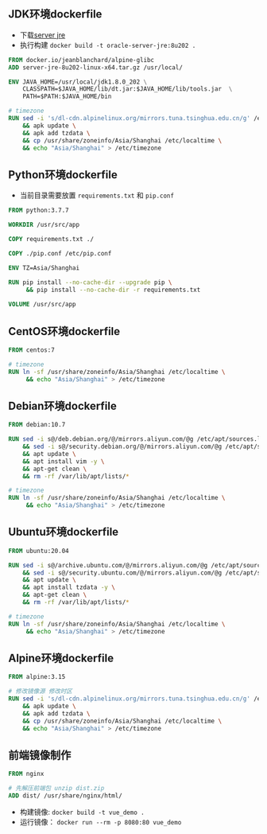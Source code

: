 

## JDK环境dockerfile
- 下载[server jre](https://www.oracle.com/java/technologies/javase/javase8-archive-downloads.html) 
- 执行构建 `docker build -t oracle-server-jre:8u202 .`

```dockerfile
FROM docker.io/jeanblanchard/alpine-glibc
ADD server-jre-8u202-linux-x64.tar.gz /usr/local/

ENV JAVA_HOME=/usr/local/jdk1.8.0_202 \
    CLASSPATH=$JAVA_HOME/lib/dt.jar:$JAVA_HOME/lib/tools.jar  \
    PATH=$PATH:$JAVA_HOME/bin

# timezone 
RUN sed -i 's/dl-cdn.alpinelinux.org/mirrors.tuna.tsinghua.edu.cn/g' /etc/apk/repositories \
    && apk update \
    && apk add tzdata \
    && cp /usr/share/zoneinfo/Asia/Shanghai /etc/localtime \
    && echo "Asia/Shanghai" > /etc/timezone

```



## Python环境dockerfile

- 当前目录需要放置 `requirements.txt` 和 `pip.conf`

```dockerfile
FROM python:3.7.7

WORKDIR /usr/src/app

COPY requirements.txt ./

COPY ./pip.conf /etc/pip.conf

ENV TZ=Asia/Shanghai

RUN pip install --no-cache-dir --upgrade pip \
     && pip install --no-cache-dir -r requirements.txt
     
VOLUME /usr/src/app
```



## CentOS环境dockerfile

```dockerfile
FROM centos:7

# timezone
RUN ln -sf /usr/share/zoneinfo/Asia/Shanghai /etc/localtime \
     && echo "Asia/Shanghai" > /etc/timezone
```



## Debian环境dockerfile

```dockerfile
FROM debian:10.7

RUN sed -i s@/deb.debian.org/@/mirrors.aliyun.com/@g /etc/apt/sources.list \
    && sed -i s@/security.debian.org/@/mirrors.aliyun.com/@g /etc/apt/sources.list \
    && apt update \
    && apt install vim -y \
    && apt-get clean \
    && rm -rf /var/lib/apt/lists/*

# timezone
RUN ln -sf /usr/share/zoneinfo/Asia/Shanghai /etc/localtime \
     && echo "Asia/Shanghai" > /etc/timezone
```



## Ubuntu环境dockerfile

```dockerfile
FROM ubuntu:20.04

RUN sed -i s@/archive.ubuntu.com/@/mirrors.aliyun.com/@g /etc/apt/sources.list \
    && sed -i s@/security.ubuntu.com/@/mirrors.aliyun.com/@g /etc/apt/sources.list \
    && apt update \
    && apt install tzdata -y \
    && apt-get clean \
    && rm -rf /var/lib/apt/lists/*

# timezone
RUN ln -sf /usr/share/zoneinfo/Asia/Shanghai /etc/localtime \
     && echo "Asia/Shanghai" > /etc/timezone
```



## Alpine环境dockerfile

```dockerfile
FROM alpine:3.15

# 修改镜像源 修改时区
RUN sed -i 's/dl-cdn.alpinelinux.org/mirrors.tuna.tsinghua.edu.cn/g' /etc/apk/repositories \
    && apk update \
    && apk add tzdata \
    && cp /usr/share/zoneinfo/Asia/Shanghai /etc/localtime \
    && echo "Asia/Shanghai" > /etc/timezone
```



## 前端镜像制作

```dockerfile
FROM nginx

# 先解压前端包 unzip dist.zip
ADD dist/ /usr/share/nginx/html/
```

- 构建镜像: `docker build -t vue_demo .`
- 运行镜像： `docker run --rm -p 8080:80 vue_demo`

